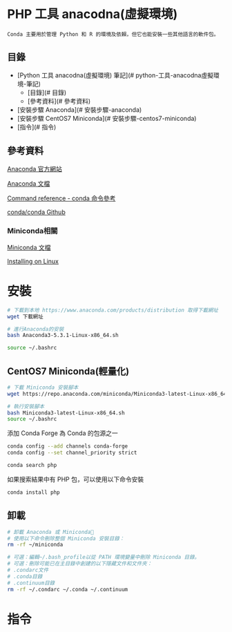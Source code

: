 # PHP 工具 anacodna(虛擬環境)

```
Conda 主要用於管理 Python 和 R 的環境及依賴，但它也能安裝一些其他語言的軟件包。
```

## 目錄

- [Python 工具 anacodna(虛擬環境) 筆記](# python-工具-anacodna虛擬環境-筆記)
	- [目錄](# 目錄)
	- [參考資料](# 參考資料)
- [安裝步驟 Anaconda](# 安裝步驟-anaconda)
- [安裝步驟 CentOS7 Miniconda](# 安裝步驟-centos7-miniconda)
- [指令](# 指令)

## 參考資料

[Anaconda 官方網站](https://www.anaconda.com/)

[Anaconda 文檔](https://docs.anaconda.com/)

[Command reference - conda 命令參考](https://docs.conda.io/projects/conda/en/latest/commands.html)

[conda/conda Github](https://github.com/conda/conda)

### Miniconda相關

[Miniconda 文檔](https://docs.conda.io/en/latest/miniconda.html)

[Installing on Linux](https://docs.conda.io/projects/conda/en/latest/user-guide/install/linux.html)

# 安裝

```bash
# 下載到本地 https://www.anaconda.com/products/distribution 取得下載網址
wget 下載網址

# 進行Anaconda的安裝
bash Anaconda3-5.3.1-Linux-x86_64.sh

source ~/.bashrc
```

## CentOS7 Miniconda(輕量化)

```bash
# 下載 Miniconda 安裝腳本
wget https://repo.anaconda.com/miniconda/Miniconda3-latest-Linux-x86_64.sh

# 執行安裝腳本
bash Miniconda3-latest-Linux-x86_64.sh
source ~/.bashrc
```

添加 Conda Forge 為 Conda 的包源之一

```bash
conda config --add channels conda-forge
conda config --set channel_priority strict
```

```bash
conda search php
```

如果搜索結果中有 PHP 包，可以使用以下命令安裝

```bash
conda install php
```

## 卸載

```bash
# 卸載 Anaconda 或 Miniconda
# 使用以下命令刪除整個 Miniconda 安裝目錄：
rm -rf ~/miniconda

# 可選：編輯~/.bash_profile以從 PATH 環境變量中刪除 Miniconda 目錄。
# 可選：刪除可能已在主目錄中創建的以下隱藏文件和文件夾：
# .condarc文件
# .conda目錄
# .continuum目錄
rm -rf ~/.condarc ~/.conda ~/.continuum
```

# 指令

```bash
```
